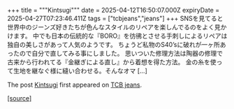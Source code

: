 +++
title = """Kintsugi"""
date = 2025-04-12T16:50:07.000Z
expiryDate = 2025-04-27T07:23:46.411Z
tags = ["tcbjeans","jeans"]
+++
SNSを見てると世界中のジーンズ好きたちが色んなスタイルのリペアを楽しんでるのをよく見かけます。 中でも日本の伝統的な『BORO』を彷彿とさせる手刺しによるリペアは独自の美しさがあって人気のようです。 ちょうど私物のS40’sに破れが一ヶ所あったので自分で直してみる事にしました。 思いついた修理方法は陶器の修理で古来から行われてる『金継ぎによる直し』から着想を得た方法。 金の糸を使って生地を継なぐ様に縫い合わせる。そんなオマ \[…\]

The post [Kintsugi](http://tcbjeans.com/2025/04/13/52008) first appeared on [TCB jeans](http://tcbjeans.com).

[[source]](http://tcbjeans.com/2025/04/13/52008)

